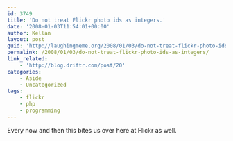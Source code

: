 ```yaml
---
id: 3749
title: 'Do not treat Flickr photo ids as integers.'
date: '2008-01-03T11:54:01+00:00'
author: Kellan
layout: post
guid: 'http://laughingmeme.org/2008/01/03/do-not-treat-flickr-photo-ids-as-integers/'
permalink: /2008/01/03/do-not-treat-flickr-photo-ids-as-integers/
link_related:
    - 'http://blog.driftr.com/post/20'
categories:
    - Aside
    - Uncategorized
tags:
    - flickr
    - php
    - programming
---
```


Every now and then this bites us over here at Flickr as well.
